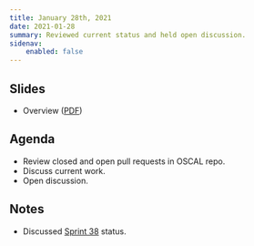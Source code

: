 ```yaml
---
title: January 28th, 2021
date: 2021-01-28
summary: Reviewed current status and held open discussion.
sidenav:
    enabled: false
---
```


## Slides

- Overview ([PDF](../slides-2021-01-28.pdf))

## Agenda

- Review closed and open pull requests in OSCAL repo.
- Discuss current work.
- Open discussion.

## Notes

- Discussed [Sprint 38](https://github.com/usnistgov/OSCAL/projects/37) status.
